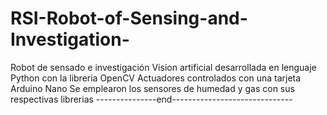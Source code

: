 # RSI-Robot-of-Sensing-and-Investigation-
Robot de sensado e investigación
Vision artificial desarrollada en lenguaje Python con la libreria OpenCV
Actuadores controlados con una tarjeta Arduino Nano
Se emplearon los sensores de humedad y gas con sus respectivas librerias
---------------end------------------------------
